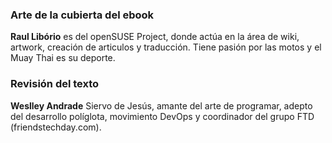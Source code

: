 ### Arte de la cubierta del ebook

**Raul Libório** es del openSUSE Project, donde actúa en la área de wiki, artwork, creación de articulos y traducción. Tiene pasión por las motos y el  Muay Thai es su deporte.

### Revisión del texto

**Weslley Andrade** Siervo de Jesús, amante del arte de programar, adepto del  desarrollo políglota, movimiento DevOps y coordinador del grupo FTD (friendstechday.com).
